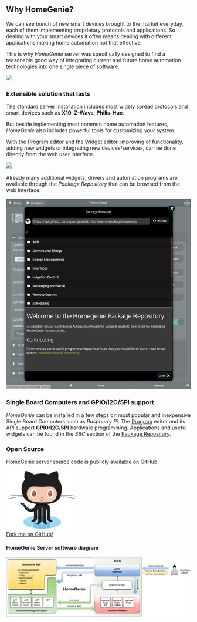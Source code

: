 ## Why HomeGenie?

We can see bunch of new smart devices brought to the market everyday,
each of them implementing proprietary protocols and applications.
So dealing with your smart devices it often means dealing with
different applications making home automation not that effective.

This is why *HomeGenie* server was specifically designed to find a reasonable
good way of integrating current and future home automation technologies into
one single piece of software.

<div class="media-container">
    <img self="size-medium" src="images/docs/dashboard_page_01.png">
</div>

### Extensible solution that lasts

The standard server installation includes most widely spread protocols
and smart devices such as **X10**, **Z-Wave**, **Philis-Hue**.

But beside implementing most common home automation features,
*HomeGenie* also includes powerful tools for customizing your system.

With the [Program](#/develop/programs) editor and the [Widget](#/develop/widgets) editor,
improving of functionality, adding new widgets or integrating
new devices/services, can be done directly from the web user interface.

<div class="media-container">
    <img self="size-medium" src="https://lh3.googleusercontent.com/i_DtXr1NEVuA1J4CLpC1_GHsY9zUHFMUCM2CQUoN4vn028zP6vQ3kCwAfMdX7ULKOA_LuKb9oiwqaq6xk3ROyNrv0h88iDieR5bMV96oAExtyF2kOIBih0qhEwkX3e-vJaOZxgyanc_vNiZZUvTFews0L94AQcSVQxUsLBQxuZcK9FuE03-tkDhNQFxX-Hxv4CNQgeJ5W-H_9huh8WzyA9W6GlNgkJ8DaAdn1Bw1VJwj7w-9lo-evUYrNHcWDw1oWwkzYdpO5HJEtpHM0-Dl56R2GeO62ZKNAW0HOvopCWF0yKQtuzJ3DOecHuV8_hoZghnh6PGBERtZwk9_bVbfIrO7pUJW9F8WeUU9txWfRiMgerMqGc9lMZqgt7st3vq_NAnzadMg3dMDjx2LfzfREEjRwm6Oi-wPuAsSc9ZFHseW6qPiyfhKhMJmscZhxWFzCyywo_69tB5LaGXS_1z9ZB9CxefqXynheq9JDiaXQo88_ppVWulXSKMujmAKQcIFbgRjx8DxZlkMxspGhp49cY0cSBQy2eRin-AZVCbDGV4=w1172-h783-no" />
</div>

Already many additional widgets, drivers and automation programs are available
through the *Package Repository* that can be browsed from the web interface.

<div class="media-container">
    <img self="size-medium" src="images/docs/package_repos.png" />
</div>


### Single Board Computers and GPIO/I2C/SPI support

*HomeGenie* can be installed in a few steps on most popular and inexpensive Single Board Computers
such as *Raspberry Pi*. The [Program](#/programs.md) editor and its API support **GPIO**/**I2C**/**SPI**
hardware programming.
Applications and useful widgets can be found in the *SBC* section of the
<a href="https://github.com/genielabs/homegenie-packages/tree/master/packages/Single%20Board%20Computers/Raspberry%20Pi">Package Repository</a>.


### Open Source

HomeGenie server source code is publicly available on GitHub.

<div class="media-container">
    <a href="https://github.com/genielabs/HomeGenie"><img width="196" src="images/github.png" /></a>
    <br />
    <a href="https://github.com/genielabs/HomeGenie">Fork me on GitHub!</a>
</div>


#### HomeGenie Server software diagram

<div class="media-container">
    <img self="size-medium" src="https://raw.githubusercontent.com/genielabs/HomeGenie/master/HomeGenie_Diagram.png" />
</div>
